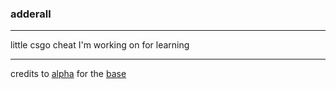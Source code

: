### adderall
___________________________________________
little csgo cheat I'm working on for learning

___________________________________________
credits to [alpha](https://github.com/alphauc) for the [base](https://github.com/alphauc/sdk)